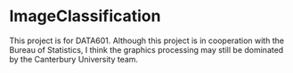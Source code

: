 # ImageClassification
 This project is for DATA601. Although this project is in cooperation with the Bureau of Statistics, I think the graphics processing may still be dominated by the Canterbury University team. 
